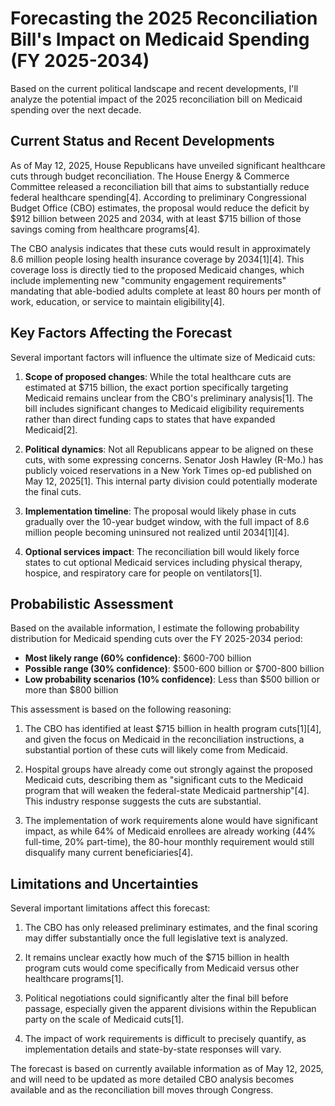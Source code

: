 # Forecasting the 2025 Reconciliation Bill's Impact on Medicaid Spending (FY 2025-2034)

Based on the current political landscape and recent developments, I'll analyze the potential impact of the 2025 reconciliation bill on Medicaid spending over the next decade.

## Current Status and Recent Developments

As of May 12, 2025, House Republicans have unveiled significant healthcare cuts through budget reconciliation. The House Energy & Commerce Committee released a reconciliation bill that aims to substantially reduce federal healthcare spending[4]. According to preliminary Congressional Budget Office (CBO) estimates, the proposal would reduce the deficit by $912 billion between 2025 and 2034, with at least $715 billion of those savings coming from healthcare programs[4].

The CBO analysis indicates that these cuts would result in approximately 8.6 million people losing health insurance coverage by 2034[1][4]. This coverage loss is directly tied to the proposed Medicaid changes, which include implementing new "community engagement requirements" mandating that able-bodied adults complete at least 80 hours per month of work, education, or service to maintain eligibility[4].

## Key Factors Affecting the Forecast

Several important factors will influence the ultimate size of Medicaid cuts:

1. **Scope of proposed changes**: While the total healthcare cuts are estimated at $715 billion, the exact portion specifically targeting Medicaid remains unclear from the CBO's preliminary analysis[1]. The bill includes significant changes to Medicaid eligibility requirements rather than direct funding caps to states that have expanded Medicaid[2].

2. **Political dynamics**: Not all Republicans appear to be aligned on these cuts, with some expressing concerns. Senator Josh Hawley (R-Mo.) has publicly voiced reservations in a New York Times op-ed published on May 12, 2025[1]. This internal party division could potentially moderate the final cuts.

3. **Implementation timeline**: The proposal would likely phase in cuts gradually over the 10-year budget window, with the full impact of 8.6 million people becoming uninsured not realized until 2034[1][4].

4. **Optional services impact**: The reconciliation bill would likely force states to cut optional Medicaid services including physical therapy, hospice, and respiratory care for people on ventilators[1].

## Probabilistic Assessment

Based on the available information, I estimate the following probability distribution for Medicaid spending cuts over the FY 2025-2034 period:

- **Most likely range (60% confidence)**: $600-700 billion
- **Possible range (30% confidence)**: $500-600 billion or $700-800 billion
- **Low probability scenarios (10% confidence)**: Less than $500 billion or more than $800 billion

This assessment is based on the following reasoning:

1. The CBO has identified at least $715 billion in health program cuts[1][4], and given the focus on Medicaid in the reconciliation instructions, a substantial portion of these cuts will likely come from Medicaid.

2. Hospital groups have already come out strongly against the proposed Medicaid cuts, describing them as "significant cuts to the Medicaid program that will weaken the federal-state Medicaid partnership"[4]. This industry response suggests the cuts are substantial.

3. The implementation of work requirements alone would have significant impact, as while 64% of Medicaid enrollees are already working (44% full-time, 20% part-time), the 80-hour monthly requirement would still disqualify many current beneficiaries[4].

## Limitations and Uncertainties

Several important limitations affect this forecast:

1. The CBO has only released preliminary estimates, and the final scoring may differ substantially once the full legislative text is analyzed.

2. It remains unclear exactly how much of the $715 billion in health program cuts would come specifically from Medicaid versus other healthcare programs[1].

3. Political negotiations could significantly alter the final bill before passage, especially given the apparent divisions within the Republican party on the scale of Medicaid cuts[1].

4. The impact of work requirements is difficult to precisely quantify, as implementation details and state-by-state responses will vary.

The forecast is based on currently available information as of May 12, 2025, and will need to be updated as more detailed CBO analysis becomes available and as the reconciliation bill moves through Congress.